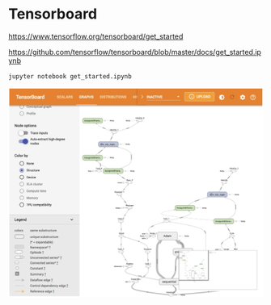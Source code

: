 # Tensorboard

https://www.tensorflow.org/tensorboard/get_started

https://github.com/tensorflow/tensorboard/blob/master/docs/get_started.ipynb

```bash
jupyter notebook get_started.ipynb
```


![Tensorboard](tensorboard-01.jpg)
